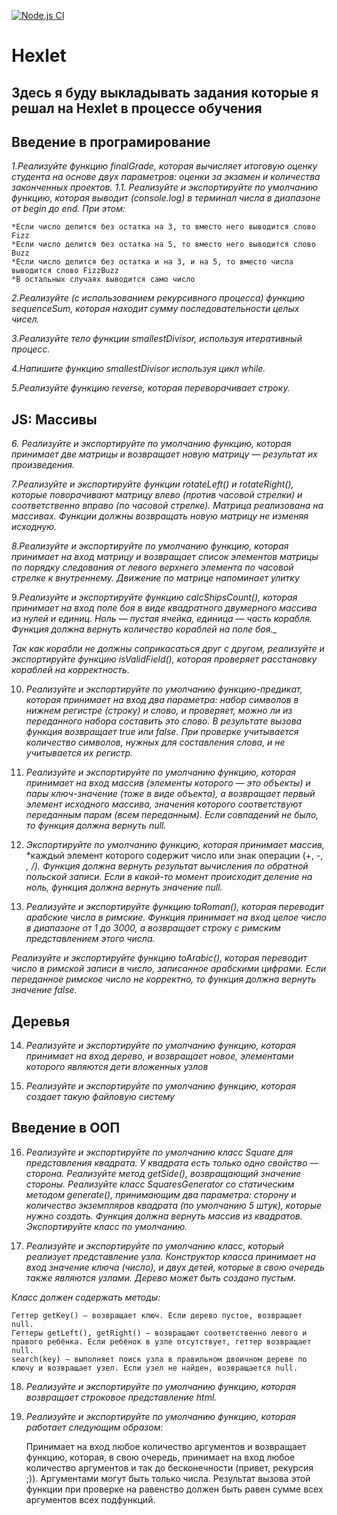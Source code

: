 [![Node.js CI](https://github.com/usernaimandrey/Hexlet/actions/workflows/node.js.yml/badge.svg)](https://github.com/usernaimandrey/Hexlet/actions/workflows/node.js.yml)

# Hexlet

## Здесь я буду выкладывать задания которые я решал на Hexlet в процессе обучения

## Введение в програмирование

_1.Реализуйте функцию finalGrade, которая вычисляет итоговую оценку студента на основе двух параметров: оценки за экзамен и количества законченных проектов._
*1.1. Реализуйте и экспортируйте по умолчанию функцию, которая выводит (console.log) в терминал числа в диапазоне от begin до end. При этом:*

    *Если число делится без остатка на 3, то вместо него выводится слово Fizz
    *Если число делится без остатка на 5, то вместо него выводится слово Buzz
    *Если число делится без остатка и на 3, и на 5, то вместо числа выводится слово FizzBuzz
    *В остальных случаях выводится само число
 
*2.Реализуйте (с использованием рекурсивного процесса) функцию sequenceSum,*
*которая находит сумму последовательности целых чисел.*

_3.Реализуйте тело функции smallestDivisor, используя итеративный процесс._

_4.Напишите функцию smallestDivisor используя цикл while._

_5.Реализуйте функцию reverse, которая переворачивает строку._

## JS: Массивы

_6. Реализуйте и экспортируйте по умолчанию функцию, которая принимает две матрицы и возвращает новую матрицу — результат их произведения._

_7.Реализуйте и экспортируйте функции rotateLeft() и rotateRight(), которые поворачивают матрицу влево (против часовой стрелки) и соответственно вправо (по часовой стрелке)._
_Матрица реализована на массивах._
_Функции должны возвращать новую матрицу не изменяя исходную._

_8.Реализуйте и экспортируйте по умолчанию функцию, которая принимает на вход матрицу и_ _возвращает список элементов матрицы по порядку следования от левого верхнего элемента по_ _часовой стрелке к внутреннему. Движение по матрице напоминает улитку_

9.*Реализуйте и экспортируйте функцию calcShipsCount(), которая принимает на* *вход поле боя в виде квадратного двумерного массива из нулей и единиц. Ноль —* *пустая ячейка, единица — часть корабля. Функция должна вернуть количество* *кораблей на поле боя._*

_Так как корабли не должны соприкасаться друг с другом, реализуйте и экспортируйте функцию isValidField(), которая проверяет расстановку кораблей на корректность._

10. *Реализуйте и экспортируйте по умолчанию функцию-предикат, которая принимает на вход два параметра: набор символов в нижнем* *регистре (строку) и слово, и проверяет, можно ли из переданного набора составить это слово. В результате вызова функция* *возвращает  true или false.*
*При проверке учитывается количество символов, нужных для составления слова, и не учитывается их регистр.*

11. *Реализуйте и экспортируйте по умолчанию функцию, которая принимает на вход массив (элементы которого — это объекты) и пары ключ-значение (тоже в виде объекта),*
 *а возвращает первый элемент исходного массива, значения которого соответствуют переданным парам (всем переданным).*
*Если совпадений не было, то функция должна вернуть null.*

12. *Экспортируйте по умолчанию функцию, которая принимает массив,*
    *каждый элемент которого содержит число или знак операции (+, -, *, /).*
    *Функция должна вернуть результат вычисления по обратной польской записи. Если в какой-то момент происходит деление на ноль,* *функция должна вернуть значение null.*

13. *Реализуйте и экспортируйте функцию toRoman(), которая переводит арабские числа в римские. Функция принимает на вход целое*   *число в диапазоне от 1 до 3000, а возвращает строку с римским представлением этого числа.*

*Реализуйте и экспортируйте функцию toArabic(), которая переводит число в римской записи в число, записанное арабскими цифрами.* *Если переданное римское число не корректно, то функция должна вернуть значение false.* 


## Деревья
14. *Реализуйте и экспортируйте по умолчанию функцию, которая принимает на вход дерево, и возвращает новое, элементами которого* *являются дети вложенных узлов*

15. *Реализуйте и экспортируйте по умолчанию функцию, которая создает такую файловую систему*

## Введение в ООП

16. *Реализуйте и экспортируйте по умолчанию класс Square для представления квадрата.*
    *У квадрата есть только одно свойство — сторона. Реализуйте метод getSide(), возвращающий значение стороны.*
    *Реализуйте класс SquaresGenerator со статическим методом generate(), принимающим два параметра: сторону и количество экземпляров квадрата (по умолчанию 5 штук), которые нужно создать. Функция должна вернуть массив из квадратов. Экспортируйте класс по умолчанию.*

17. *Реализуйте и экспортируйте по умолчанию класс, который реализует представление узла. Конструктор класса принимает на вход значение ключа (число), и двух детей, которые в свою очередь также являются узлами. Дерево может быть создано пустым.*

*Класс должен содержать методы:*

    Геттер getKey() — возвращает ключ. Если дерево пустое, возвращает null.
    Геттеры getLeft(), getRight() — возвращают соответственно левого и правого ребёнка. Если ребёнок в узле отсутствует, геттер возвращает null.
    search(key) — выполняет поиск узла в правильном двоичном дереве по ключу и возвращает узел. Если узел не найден, возвращается null.

18. *Реализуйте и экспортируйте по умолчанию функцию, которая возвращает строковое представление html.*

19. *Реализуйте и экспортируйте по умолчанию функцию, которая работает следующим образом:*
    
    Принимает на вход любое количество аргументов и возвращает функцию, которая, в свою очередь, принимает на вход любое количество аргументов и так до бесконечности (привет, рекурсия ;)).
    Аргументами могут быть только числа.
    Результат вызова этой функции при проверке на равенство должен быть равен сумме всех аргументов всех подфункций.
